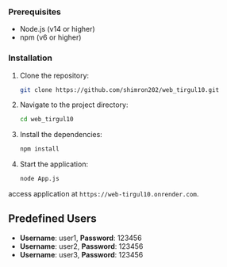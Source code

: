 

### Prerequisites

- Node.js (v14 or higher)
- npm (v6 or higher)

### Installation

1. Clone the repository:

   ```bash
   git clone https://github.com/shimron202/web_tirgul10.git
   ```

2. Navigate to the project directory:

   ```bash
   cd web_tirgul10
   ```

3. Install the dependencies:

   ```bash
   npm install
   ```

4. Start the application:

   ```bash
   node App.js
   ```
access application at `https://web-tirgul10.onrender.com`.

## Predefined Users

- **Username**: user1, **Password**: 123456
- **Username**: user2, **Password**: 123456
- **Username**: user3, **Password**: 123456
